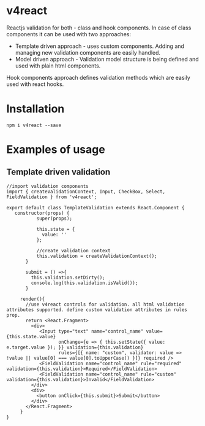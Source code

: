 # v4react
Reactjs validation for both - class and hook components. In case of class components it can be used with two approaches:
  * Template driven approach - uses custom components. Adding and managing new validation components are easily handled.
  * Model driven approach - Validation model structure is being defined and used with plain html components.

Hook components approach defines validation methods which are easily used with react hooks.

# Installation
`npm i v4react --save`

# Examples of usage
## Template driven validation
```
//import validation components
import { createValidationContext, Input, CheckBox, Select, FieldValidation } from 'v4react';

export default class TemplateValidation extends React.Component {
   constructor(props) {
           super(props);

           this.state = {
             value: ''
           };

           //create validation context
           this.validation = createValidationContext();
       }
       
       submit = () =>{
         this.validation.setDirty();
         console.log(this.validation.isValid());
       }
       
     render(){
       //use v4react controls for validation. all html validation attributes supported. define custom validation attributes in rules prop.
       return <React.Fragment>
         <div>
            <Input type="text" name="control_name" value={this.state.value} 
                   onChange={e => { this.setState({ value: e.target.value }); }} validation={this.validation}
                   rules={[{ name: "custom", validator: value => !value || value[0] === value[0].toUpperCase() }]} required />
            <FieldValidation name="control_name" rule="required" validation={this.validation}>Required</FieldValidation>
            <FieldValidation name="control_name" rule="custom" validation={this.validation}>Invalid</FieldValidation>
         </div>
         <div>
           <button onClick={this.submit}>Submit</button>
         </div>
       </React.Fragment>
     }
}
```

